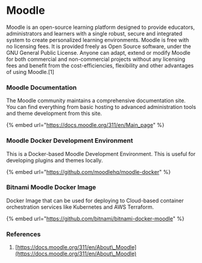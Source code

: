 # Moodle

Moodle is an open-source learning platform designed to provide educators, administrators and learners with a single robust, secure and integrated system to create personalized learning environments. Moodle is free with no licensing fees. It is provided freely as Open Source software, under the GNU General Public License. Anyone can adapt, extend or modify Moodle for both commercial and non-commercial projects without any licensing fees and benefit from the cost-efficiencies, flexibility and other advantages of using Moodle.\[1]

### Moodle Documentation

The Moodle community maintains a comprehensive documentation site. You can find everything from basic hosting to advanced administration tools and theme development from this site.

{% embed url="https://docs.moodle.org/311/en/Main_page" %}

### Moodle Docker Development Environment

This is a Docker-based Moodle Development Environment. This is useful for developing plugins and themes locally.

{% embed url="https://github.com/moodlehq/moodle-docker" %}

### Bitnami Moodle Docker Image

Docker Image that can be used for deploying to Cloud-based container orchestration services like Kubernetes and AWS Terraform.

{% embed url="https://github.com/bitnami/bitnami-docker-moodle" %}

### References

1. [https://docs.moodle.org/311/en/About\_Moodle](https://docs.moodle.org/311/en/About\_Moodle)
